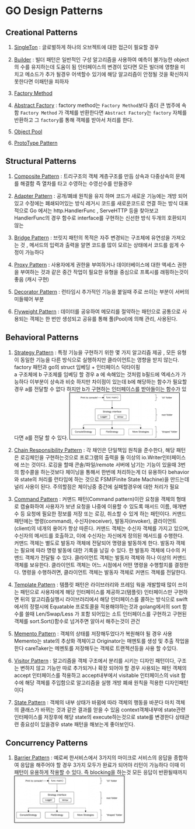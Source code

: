 # GO Design Patterns


## Creational Patterns

1. [SingleTon](https://github.com/BumwooPark/go-design-pattern/tree/master/singleton)
: 글로벌하게 하나의 오브젝트에 대한 접근이 필요할 경우

2. [Builder](https://github.com/BumwooPark/go-design-pattern/tree/master/builder)
: 빌더 패턴은 일반적인 구성 알고리즘을 사용하여 예측이 불가능한 object의 수를 유지하는데 도움이 됨 
인터페이스의 변경이 있다면 모든 빌더에 영향을 미치고 메소드가 추가 될경우 어색할수 있기에 해당 알고리즘이 안정될 것을 확신하지 못한다면 이패턴을 피하자

3. [Factory Method](https://github.com/BumwooPark/go-design-pattern/tree/master/factory_method)

4. [Abstract Factory](https://github.com/BumwooPark/go-design-pattern/tree/master/abstract_factory)
: factory method는 `Factory Method`보다 좀더 큰 범주에 속함  `Factory Method` 가 객체를 반환한다면 
`Abstract Factory`는 `factory` 자체를 반환하고 그 `factory`를 통해 객체를 받아서 처리를 한다.

5. [Object Pool](https://github.com/BumwooPark/go-design-pattern/tree/master/object_pool)
6. [ProtoType Pattern](https://github.com/BumwooPark/go-design-pattern/tree/master/prototype)


## Structural Patterns

1. [Composite Pattern](https://github.com/BumwooPark/go-design-pattern/tree/master/composite)
: 트리구조의 객체 계층구조를 만듬  상속과 다중상속의 문제를 해결함 즉 열차를 타고 수영하는 수영선수를 만들경우

2. [Adapter Pattern](https://github.com/BumwooPark/go-design-pattern/tree/master/adapter)
: 공개/폐쇄 원칙을 유지 하며 코드가 새로운 기능에는 개방 되어있고 수정에는 폐쇄되어있는 방식 레거시 코드를 새로운코드로 연결 하는 방식 
대표적으로 Go 에서는 http.HandlerFunc , ServeHTTP 등을 찾아보고 HandlerFunc의 경우 함수로 interface를 구현하는 신선한 방식
두개의 호환되지 않는 

3. [Bridge Pattern](https://github.com/BumwooPark/go-design-pattern/tree/master/bridge)
: 브릿지 패턴의 목적은 자주 변경되는 구조체에 유연성을 가져오는 것 , 메서드의 입력과 출력을 알면 코드를 많이 모르는 상태에서 코드를 쉽게 수정이 가능하다

4. [Proxy Pattern](https://github.com/BumwooPark/go-design-pattern/tree/master/proxy)
: 사용자에게 권한을 부여하거나 데이터베이스에 대한 액세스 권한을 부여하는 것과 같은 중간 작업이 필요한 유형을 중심으로 프록시를 래핑하는것이 좋음 (캐시 구현)

5. [Decorator Pattern](https://github.com/BumwooPark/go-design-pattern/tree/master/decorator)
: 런타임시 추가적인 기능을 붙일때 주로 쓰이는 부분이 서버의 미들웨어 부분

6. [Flyweight Pattern](https://github.com/BumwooPark/go-design-pattern/tree/master/flyweight)
: 데이터를 공유하여 메모리를 절약하는 패턴으로 공통으로 사용되는 객체는 한 번만 생성되고 공유를 통해 풀(Pool)에 의해 관리, 사용된다.


## Behavioral Patterns

1. [Strategy Pattern](https://github.com/BumwooPark/go-design-pattern/tree/master/strategy)
: 특정 기능을 구현하기 위한 몇 가지 알고리즘 제공 , 모든 유형이 동일한 기능을 다른 방식으로 실행하지만 클라이언트는 영향을 받지 않는다.
factory 패턴과 go의 struct 임베딩 + 인터페이스 덕타이핑  
a 구조체에 b 구조체를 임베딩 할 경우 a 에 속해있는 것처럼 b필드에 엑세스가 가능하다 이부분이 상속과 비슷 하지만 차이점이 있는데 
b에 해당하는 함수가 필요할경우 a를 전달할 수 없다 하지만 b가 구현하는 인터페이스를 받아들이는 함수가 있다면 a를 전달 할 수 있다.
![image](https://github.com/BumwooPark/go-design-pattern/blob/master/strategy/strategy.jpg?raw=true)

2. [Chain Responsibility Pattern](https://github.com/BumwooPark/go-design-pattern/tree/master/chain_responsibility)
: 각 채인은 단일책임 원칙을 준수한다, 해당 패턴은 로깅체인을 구현하는것으로 프로그램의 출력을 둘 이상의 io.Writer인터페이스에 쓰는 것이다.
로깅을 할때 콘솔/파일/remote 서버에 남기는 기능이 있을때 3번의 함수콜을 하는것보다 체이닝을 통해서 한번에 처리하는게 더 유용하다
behavior와 state의 처리를 런타임에 하는 것으로 FSM(Finite State Machine)을 만드는데 널리 사용이 된다.
주의할점은 체이닝중 중간에 실패할경우에 대한 처리가 필요 

3. [Command Pattern](https://github.com/BumwooPark/go-design-pattern/tree/master/command)
: 커맨드 패턴(Command pattern)이란 요청을 객체의 형태로 캡슐화하여 사용자가 보낸 요청을 나중에 이용할 수 있도록 매서드 이름, 매개변수 등 요청에 필요한 정보를 저장 또는 로깅, 취소할 수 있게 하는 패턴이다.
커맨드 패턴에는 명령(command), 수신자(receiver), 발동자(invoker), 클라이언트(client)의 네개의 용어가 항상 따른다. 커맨드 객체는 수신자 객체를 가지고 있으며, 수신자의 메서드를 호출하고,
 이에 수신자는 자신에게 정의된 메서드를 수행한다. 커맨드 객체는 별도로 발동자 객체에 전달되어 명령을 발동하게 한다. 발동자 객체는 필요에 따라 명령 발동에 대한 기록을 남길 수 있다.
  한 발동자 객체에 다수의 커맨드 객체가 전달될 수 있다. 클라이언트 객체는 발동자 객체와 하나 이상의 커맨드 객체를 보유한다. 
  클라이언트 객체는 어느 시점에서 어떤 명령을 수행할지를 결정한다. 명령을 수행하려면, 클라이언트 객체는 발동자 객체로 커맨드 객체를 전달한다.
  
4. [Template Pattern](https://github.com/BumwooPark/go-design-pattern/tree/master/template)
: 템플릿 패턴은 라이브러리와 프레임 웍을 개발할때 많이 쓰이는 패턴으로 사용자에게 해당 인터페이스를 제공하고(탬플릿) 인터페이스만 구현하면 
 뒤의 알고리즘실행시 라이브러리에서 해당 인터페이스를 콜하는 방식으로 
 swift에서의 정렬시에 Equatable 프로토콜을 적용해야하는것과 golang에서의 sort 함수를 쓸때 Len/Swap/Less 가 포함 되어있는  소트 인터페이스를 
 구현하고 구현된 객체를 sort.Sort()함수로 넘겨주면 알아서 해주는것이 관건 
 
5. [Memento Pattern](https://github.com/BumwooPark/go-design-pattern/tree/master/memento)
: 객체의 상태를 저장해두었다가 복원해야 될 경우 사용  Memento는 state의 추상화 객체이고 Originator는 매멘토를 생성 및 추출 작업을 한다
careTaker는 메멘토를 저장해두는 객체로 트랜젝션등을 사용 할 수있다.


6. [Visitor Pattern](https://github.com/BumwooPark/go-design-pattern/tree/master/visitor)
: 알고리즘을 객체 구조에서 분리를 시키는 디자인 패턴이다, 구조는 변하지 않고 기능만 따로 추가되거나 확장 되어야 할 경우 사용되는 패턴 
객체의 accept 인터페이스를 적용하고 accept내부에서 visitable 인터페이스의 visit 함수에 해당 객체를 주입함으로 알고리즘을 실행 
개방 폐쇄 원칙을 적용한 디자인패턴이다  

7. [State Pattern](https://github.com/BumwooPark/go-design-pattern/tree/master/state)
: 객체의 내부 상태가 바뀜에 따라 객체의 행동을 바꾼다  마치 객체의 클래스가 바뀌는 것과 같은 결과를 얻을 수 있음 
context객체내부에 state관련 인터페이스를 저장후에 해당 state의 execute하는것으로 state를 변경한다 상태관련 중요성이 있을경우 
state 패턴을 해보는게 좋아보인다.


## Concurrency Patterns

1. [Barrier Pattern](https://github.com/BumwooPark/go-design-pattern/tree/master/barrier_concurrency)
: 예로써 한서비스에서 3가지의 마이크로 서비스의 응답을 종합하여 응답을 해주어야 할 경우  3가지 모두가 완료가 되어야 리턴이 가능하다 
이때 이패턴이 유용하게 작용할 수 있다. 즉 blocking을 하는것 모든 응답이 반환될때까지 
![image](https://github.com/BumwooPark/go-design-pattern/blob/master/strategy/strategy.jpg?raw=true)
